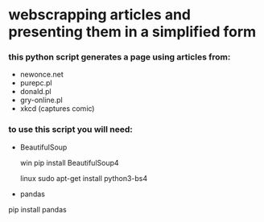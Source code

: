 # webscrapping articles and presenting them in a simplified form


### this python script generates a page using articles from:
  * newonce.net
  * purepc.pl
  * donald.pl
  * gry-online.pl
  * xkcd (captures comic)

### to use this script you will need:
  - BeautifulSoup 
       
       win
       pip install BeautifulSoup4
       
       linux
       sudo apt-get install python3-bs4
  
  - pandas 

pip install pandas
